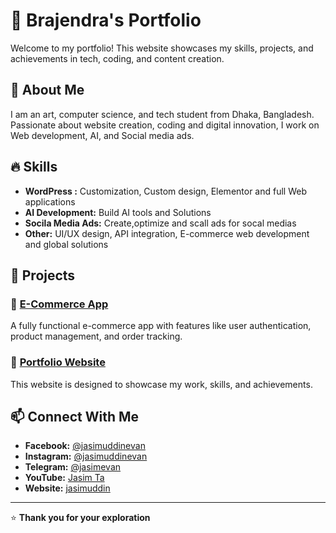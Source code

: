 # 🚀 Brajendra's Portfolio  

Welcome to my portfolio! This website showcases my skills, projects, and achievements in tech, coding, and content creation.  

## 🌟 About Me  
I am an art, computer science, and tech student from Dhaka, Bangladesh. Passionate about website creation, coding and digital innovation, I work on Web development, AI, and Social media ads.  

## 🔥 Skills  
- **WordPress :** Customization, Custom design, Elementor and full Web applications
- **AI Development:** Build AI tools and Solutions  
- **Socila Media Ads:** Create,optimize and scall ads for socal medias  
- **Other:** UI/UX design, API integration, E-commerce web development and global solutions  

## 📌 Projects  
### 🎯 [E-Commerce App](#)  
A fully functional e-commerce app with features like user authentication, product management, and order tracking.  

### 🎯 [Portfolio Website](#)  
This website is designed to showcase my work, skills, and achievements.  

## 📫 Connect With Me  
- **Facebook:** [@jasimuddinevan](https://www.facebook.com/jasimuddinevan)
- **Instagram:** [@jasimuddinevan](https://instagram.com/jasimuddinevan)  
- **Telegram:** [@jasimevan](https://t.me/jasimevan)  
- **YouTube:** [Jasim Ta](https://youtube.com/)  
- **Website:** [jasimuddin]()  

---

⭐ **Thank you for your exploration**
